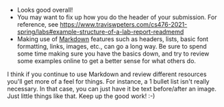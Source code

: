 - Looks good overall!
- You may want to fix up how you do the header of your submission. For reference, see https://www.traviswpeters.com/cs476-2021-spring/labs#example-structure-of-a-lab-report-readmemd
- Making use of [Markdown](https://www.markdownguide.org) features such as headers, lists, basic font formatting, links, images, etc., can go a long way. Be sure to spend some time making sure you have the basics down, and try to review some examples online to get a better sense for what others do.

I think if you continue to use Markdown and review different resources you'll get more of a feel for things. For instance, a 1 bullet list isn't really necessary. In that case, you can just have it be text before/after an image. Just little things like that. Keep up the good work! :-) 
